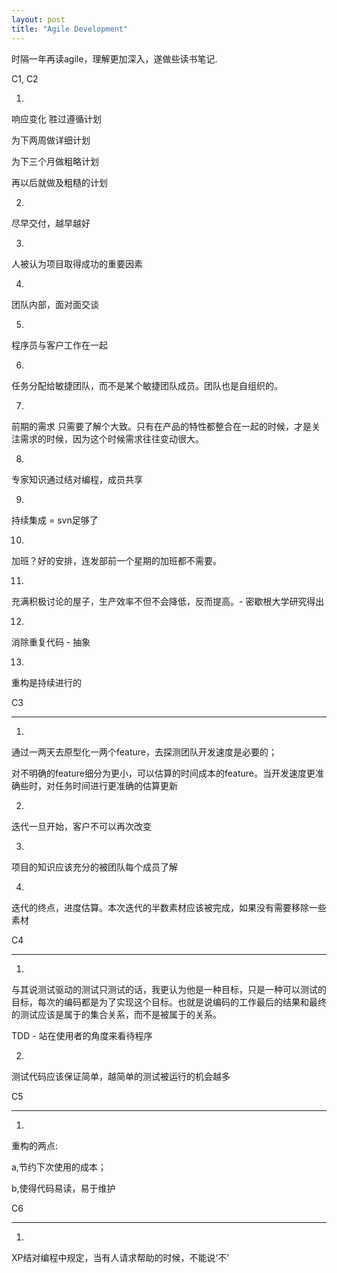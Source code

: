 ```yaml
---
layout: post
title: "Agile Development"
---
```


时隔一年再读agile，理解更加深入，遂做些读书笔记.
<div id="_mcePaste" style="position: absolute; left: -10000px; top: 0px; width: 1px; height: 1px; overflow-x: hidden; overflow-y: hidden;">C1, C2</div>
<div id="_mcePaste" style="position: absolute; left: -10000px; top: 0px; width: 1px; height: 1px; overflow-x: hidden; overflow-y: hidden;">1.</div>
<div id="_mcePaste" style="position: absolute; left: -10000px; top: 0px; width: 1px; height: 1px; overflow-x: hidden; overflow-y: hidden;">响应变化 胜过遵循计划</div>
<div id="_mcePaste" style="position: absolute; left: -10000px; top: 0px; width: 1px; height: 1px; overflow-x: hidden; overflow-y: hidden;">为下两周做详细计划</div>
<div id="_mcePaste" style="position: absolute; left: -10000px; top: 0px; width: 1px; height: 1px; overflow-x: hidden; overflow-y: hidden;">为下三个月做粗略计划</div>
<div id="_mcePaste" style="position: absolute; left: -10000px; top: 0px; width: 1px; height: 1px; overflow-x: hidden; overflow-y: hidden;">再以后就做及粗糙的计划</div>
<div id="_mcePaste" style="position: absolute; left: -10000px; top: 0px; width: 1px; height: 1px; overflow-x: hidden; overflow-y: hidden;">2.</div>
<div id="_mcePaste" style="position: absolute; left: -10000px; top: 0px; width: 1px; height: 1px; overflow-x: hidden; overflow-y: hidden;">尽早交付，越早越好</div>
<div id="_mcePaste" style="position: absolute; left: -10000px; top: 0px; width: 1px; height: 1px; overflow-x: hidden; overflow-y: hidden;">3.</div>
<div id="_mcePaste" style="position: absolute; left: -10000px; top: 0px; width: 1px; height: 1px; overflow-x: hidden; overflow-y: hidden;">人被认为项目取得成功的重要因素</div>
<div id="_mcePaste" style="position: absolute; left: -10000px; top: 0px; width: 1px; height: 1px; overflow-x: hidden; overflow-y: hidden;">4.</div>
<div id="_mcePaste" style="position: absolute; left: -10000px; top: 0px; width: 1px; height: 1px; overflow-x: hidden; overflow-y: hidden;">团队内部，面对面交谈</div>
<div id="_mcePaste" style="position: absolute; left: -10000px; top: 0px; width: 1px; height: 1px; overflow-x: hidden; overflow-y: hidden;">5.</div>
<div id="_mcePaste" style="position: absolute; left: -10000px; top: 0px; width: 1px; height: 1px; overflow-x: hidden; overflow-y: hidden;">程序员与客户工作在一起</div>
<div id="_mcePaste" style="position: absolute; left: -10000px; top: 0px; width: 1px; height: 1px; overflow-x: hidden; overflow-y: hidden;">6.</div>
<div id="_mcePaste" style="position: absolute; left: -10000px; top: 0px; width: 1px; height: 1px; overflow-x: hidden; overflow-y: hidden;">任务分配给敏捷团队，而不是某个敏捷团队成员。团队也是自组织的。</div>
<div id="_mcePaste" style="position: absolute; left: -10000px; top: 0px; width: 1px; height: 1px; overflow-x: hidden; overflow-y: hidden;">7.</div>
<div id="_mcePaste" style="position: absolute; left: -10000px; top: 0px; width: 1px; height: 1px; overflow-x: hidden; overflow-y: hidden;">前期的需求 只需要了解个大致。只有在产品的特性都整合在一起的时候，才是关注需求的时候，因为这个时候需求往往变动很大。</div>
<div id="_mcePaste" style="position: absolute; left: -10000px; top: 0px; width: 1px; height: 1px; overflow-x: hidden; overflow-y: hidden;">8.</div>
<div id="_mcePaste" style="position: absolute; left: -10000px; top: 0px; width: 1px; height: 1px; overflow-x: hidden; overflow-y: hidden;">专家知识通过结对编程，成员共享</div>
<div id="_mcePaste" style="position: absolute; left: -10000px; top: 0px; width: 1px; height: 1px; overflow-x: hidden; overflow-y: hidden;">9.</div>
<div id="_mcePaste" style="position: absolute; left: -10000px; top: 0px; width: 1px; height: 1px; overflow-x: hidden; overflow-y: hidden;">持续集成 = svn足够了</div>
<div id="_mcePaste" style="position: absolute; left: -10000px; top: 0px; width: 1px; height: 1px; overflow-x: hidden; overflow-y: hidden;">10.</div>
<div id="_mcePaste" style="position: absolute; left: -10000px; top: 0px; width: 1px; height: 1px; overflow-x: hidden; overflow-y: hidden;">加班？好的安排，连发部前一个星期的加班都不需要。</div>
<div id="_mcePaste" style="position: absolute; left: -10000px; top: 0px; width: 1px; height: 1px; overflow-x: hidden; overflow-y: hidden;">11.</div>
<div id="_mcePaste" style="position: absolute; left: -10000px; top: 0px; width: 1px; height: 1px; overflow-x: hidden; overflow-y: hidden;">充满积极讨论的屋子，生产效率不但不会降低，反而提高。- 密歇根大学研究得出</div>
<div id="_mcePaste" style="position: absolute; left: -10000px; top: 0px; width: 1px; height: 1px; overflow-x: hidden; overflow-y: hidden;">12.</div>
<div id="_mcePaste" style="position: absolute; left: -10000px; top: 0px; width: 1px; height: 1px; overflow-x: hidden; overflow-y: hidden;">消除重复代码 - 抽象</div>
<div id="_mcePaste" style="position: absolute; left: -10000px; top: 0px; width: 1px; height: 1px; overflow-x: hidden; overflow-y: hidden;">13.</div>
<div id="_mcePaste" style="position: absolute; left: -10000px; top: 0px; width: 1px; height: 1px; overflow-x: hidden; overflow-y: hidden;">重构是持续进行的</div>
<div id="_mcePaste" style="position: absolute; left: -10000px; top: 0px; width: 1px; height: 1px; overflow-x: hidden; overflow-y: hidden;">C3</div>
<div id="_mcePaste" style="position: absolute; left: -10000px; top: 0px; width: 1px; height: 1px; overflow-x: hidden; overflow-y: hidden;">---------------------------------------</div>
<div id="_mcePaste" style="position: absolute; left: -10000px; top: 0px; width: 1px; height: 1px; overflow-x: hidden; overflow-y: hidden;">1.</div>
<div id="_mcePaste" style="position: absolute; left: -10000px; top: 0px; width: 1px; height: 1px; overflow-x: hidden; overflow-y: hidden;">通过一两天去原型化一两个feature，去探测团队开发速度是必要的；</div>
<div id="_mcePaste" style="position: absolute; left: -10000px; top: 0px; width: 1px; height: 1px; overflow-x: hidden; overflow-y: hidden;">对不明确的feature细分为更小，可以估算的时间成本的feature。当开发速度更准确些时，对任务时间进行更准确的估算更新</div>
<div id="_mcePaste" style="position: absolute; left: -10000px; top: 0px; width: 1px; height: 1px; overflow-x: hidden; overflow-y: hidden;">2.</div>
<div id="_mcePaste" style="position: absolute; left: -10000px; top: 0px; width: 1px; height: 1px; overflow-x: hidden; overflow-y: hidden;">迭代一旦开始，客户不可以再次改变</div>
<div id="_mcePaste" style="position: absolute; left: -10000px; top: 0px; width: 1px; height: 1px; overflow-x: hidden; overflow-y: hidden;">3.</div>
<div id="_mcePaste" style="position: absolute; left: -10000px; top: 0px; width: 1px; height: 1px; overflow-x: hidden; overflow-y: hidden;">项目的知识应该充分的被团队每个成员了解</div>
<div id="_mcePaste" style="position: absolute; left: -10000px; top: 0px; width: 1px; height: 1px; overflow-x: hidden; overflow-y: hidden;">4.</div>
<div id="_mcePaste" style="position: absolute; left: -10000px; top: 0px; width: 1px; height: 1px; overflow-x: hidden; overflow-y: hidden;">迭代的终点，进度估算。本次迭代的半数素材应该被完成，如果没有需要移除一些素材</div>
<div id="_mcePaste" style="position: absolute; left: -10000px; top: 0px; width: 1px; height: 1px; overflow-x: hidden; overflow-y: hidden;">C4</div>
<div id="_mcePaste" style="position: absolute; left: -10000px; top: 0px; width: 1px; height: 1px; overflow-x: hidden; overflow-y: hidden;">------------------------------------------</div>
<div id="_mcePaste" style="position: absolute; left: -10000px; top: 0px; width: 1px; height: 1px; overflow-x: hidden; overflow-y: hidden;">1.</div>
<div id="_mcePaste" style="position: absolute; left: -10000px; top: 0px; width: 1px; height: 1px; overflow-x: hidden; overflow-y: hidden;">与其说测试驱动的测试只测试的话，我更认为他是一种目标，只是一种可以测试的目标，每次的编码都是为了实现这个目标。也就是说编码的工作最后的结果和最终的测试应该是属于的集合关系，而不是被属于的关系。</div>
<div id="_mcePaste" style="position: absolute; left: -10000px; top: 0px; width: 1px; height: 1px; overflow-x: hidden; overflow-y: hidden;">TDD - 站在使用者的角度来看待程序</div>
<div id="_mcePaste" style="position: absolute; left: -10000px; top: 0px; width: 1px; height: 1px; overflow-x: hidden; overflow-y: hidden;">2.</div>
<div id="_mcePaste" style="position: absolute; left: -10000px; top: 0px; width: 1px; height: 1px; overflow-x: hidden; overflow-y: hidden;">测试代码应该保证简单，越简单的测试被运行的机会越多</div>
<div id="_mcePaste" style="position: absolute; left: -10000px; top: 0px; width: 1px; height: 1px; overflow-x: hidden; overflow-y: hidden;">C5</div>
<div id="_mcePaste" style="position: absolute; left: -10000px; top: 0px; width: 1px; height: 1px; overflow-x: hidden; overflow-y: hidden;">------------------------------------------</div>
<div id="_mcePaste" style="position: absolute; left: -10000px; top: 0px; width: 1px; height: 1px; overflow-x: hidden; overflow-y: hidden;">1.</div>
<div id="_mcePaste" style="position: absolute; left: -10000px; top: 0px; width: 1px; height: 1px; overflow-x: hidden; overflow-y: hidden;">重构的两点:</div>
<div id="_mcePaste" style="position: absolute; left: -10000px; top: 0px; width: 1px; height: 1px; overflow-x: hidden; overflow-y: hidden;">a,节约下次使用的成本；</div>
<div id="_mcePaste" style="position: absolute; left: -10000px; top: 0px; width: 1px; height: 1px; overflow-x: hidden; overflow-y: hidden;">b,使得代码易读，易于维护</div>
<div id="_mcePaste" style="position: absolute; left: -10000px; top: 0px; width: 1px; height: 1px; overflow-x: hidden; overflow-y: hidden;">C6</div>
<div id="_mcePaste" style="position: absolute; left: -10000px; top: 0px; width: 1px; height: 1px; overflow-x: hidden; overflow-y: hidden;">--------------------------------------------</div>
<div id="_mcePaste" style="position: absolute; left: -10000px; top: 0px; width: 1px; height: 1px; overflow-x: hidden; overflow-y: hidden;">1.</div>
<div id="_mcePaste" style="position: absolute; left: -10000px; top: 0px; width: 1px; height: 1px; overflow-x: hidden; overflow-y: hidden;">XP结对编程中规定，当有人请求帮助的时候，不能说‘不’</div>
C1, C2

1.

响应变化 胜过遵循计划

为下两周做详细计划

为下三个月做粗略计划

再以后就做及粗糙的计划

2.

尽早交付，越早越好

3.

人被认为项目取得成功的重要因素

4.

团队内部，面对面交谈

5.

程序员与客户工作在一起

6.

任务分配给敏捷团队，而不是某个敏捷团队成员。团队也是自组织的。

7.

前期的需求 只需要了解个大致。只有在产品的特性都整合在一起的时候，才是关注需求的时候，因为这个时候需求往往变动很大。

8.

专家知识通过结对编程，成员共享

9.

持续集成 = svn足够了

10.

加班？好的安排，连发部前一个星期的加班都不需要。

11.

充满积极讨论的屋子，生产效率不但不会降低，反而提高。- 密歇根大学研究得出

12.

消除重复代码 - 抽象

13.

重构是持续进行的

C3

---------------------------------------

1.

通过一两天去原型化一两个feature，去探测团队开发速度是必要的；

对不明确的feature细分为更小，可以估算的时间成本的feature。当开发速度更准确些时，对任务时间进行更准确的估算更新

2.

迭代一旦开始，客户不可以再次改变

3.

项目的知识应该充分的被团队每个成员了解

4.

迭代的终点，进度估算。本次迭代的半数素材应该被完成，如果没有需要移除一些素材

C4

------------------------------------------

1.

与其说测试驱动的测试只测试的话，我更认为他是一种目标，只是一种可以测试的目标，每次的编码都是为了实现这个目标。也就是说编码的工作最后的结果和最终的测试应该是属于的集合关系，而不是被属于的关系。

TDD - 站在使用者的角度来看待程序

2.

测试代码应该保证简单，越简单的测试被运行的机会越多

C5

------------------------------------------

1.

重构的两点:

a,节约下次使用的成本；

b,使得代码易读，易于维护

C6

--------------------------------------------

1.

XP结对编程中规定，当有人请求帮助的时候，不能说‘不’